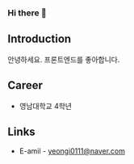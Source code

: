 ### Hi there 👋

## Introduction
안녕하세요.
프론트엔드를 좋아합니다.

## Career
- 영남대학교 4학년

## Links
- E-amil - yeongi0111@naver.com



<!--
**yeongipark/yeongipark** is a ✨ _special_ ✨ repository because its `README.md` (this file) appears on your GitHub profile.

Here are some ideas to get you started:

- 🔭 I’m currently working on ...
- 🌱 I’m currently learning ...
- 👯 I’m looking to collaborate on ...
- 🤔 I’m looking for help with ...
- 💬 Ask me about ...
- 📫 How to reach me: ...
- 😄 Pronouns: ...
- ⚡ Fun fact: ...
-->
